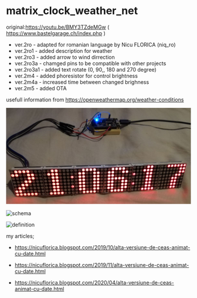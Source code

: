 # matrix_clock_weather_net
original:https://youtu.be/BMY3TZdeMGw ( https://www.bastelgarage.ch/index.php )

 * ver.2ro - adapted for romanian language by Nicu FLORICA (niq_ro)
 * ver.2ro1 - added description for weather
 * ver.2ro3 - added arrow to wind dirrection
 * ver.2ro3a - chamged pins to be compatible with other projects
 * ver.2ro3a1 - added text rotate (0, 90,, 180 and 270 degree)
 * ver.2m4 - added phoresistor for control brightness
 * ver.2m4a - increased time between changed brighness
 * ver.2m5 - added OTA

usefull information from https://openweathermap.org/weather-conditions

![test](https://github.com/tehniq3/matrix_clock_weather_net/blob/master/LEDMatricV2ro1.jpg)

![schema](https://1.bp.blogspot.com/-nNDzwGoRYHE/XcBzJ1GMmcI/AAAAAAAAa1A/GivAhHbv81Yo9Z9Kfyl70wr7OWEqess-wCLcBGAsYHQ/s1600/WeMos_D1_Mini_4MAX7219.png)

![definition](https://1.bp.blogspot.com/-z4VFtTgf9KA/XZm39yKVjRI/AAAAAAAAah8/X7Mf164rQD0NOY-MAGrxFexasE91BtzygCLcBGAsYHQ/s1600/conexion.jpg)


my articles;

- https://nicuflorica.blogspot.com/2019/10/alta-versiune-de-ceas-animat-cu-date.html

- https://nicuflorica.blogspot.com/2019/11/alta-versiune-de-ceas-animat-cu-date.html

- https://nicuflorica.blogspot.com/2020/04/alta-versiune-de-ceas-animat-cu-date.html
